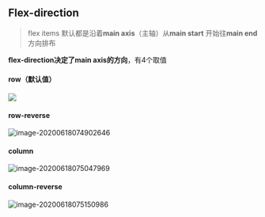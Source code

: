 ## Flex-direction

> flex items 默认都是沿着**main axis**（主轴）从**main start** 开始往**main end** 方向排布

**flex-direction决定了main axis的方向**，有4个取值

#### row（默认值）

![](C:\Users\yzy\AppData\Roaming\Typora\typora-user-images\image-20200618074654957.png)

#### row-reverse

![image-20200618074902646](C:\Users\yzy\AppData\Roaming\Typora\typora-user-images\image-20200618074902646.png)

#### column

![image-20200618075047969](C:\Users\yzy\AppData\Roaming\Typora\typora-user-images\image-20200618075047969.png)



#### column-reverse

![image-20200618075150986](C:\Users\yzy\AppData\Roaming\Typora\typora-user-images\image-20200618075150986.png)